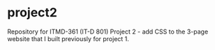 # project2
Repository for ITMD-361 (IT-D 801) Project 2 - add CSS to the 3-page website that I built previously for project 1. 
